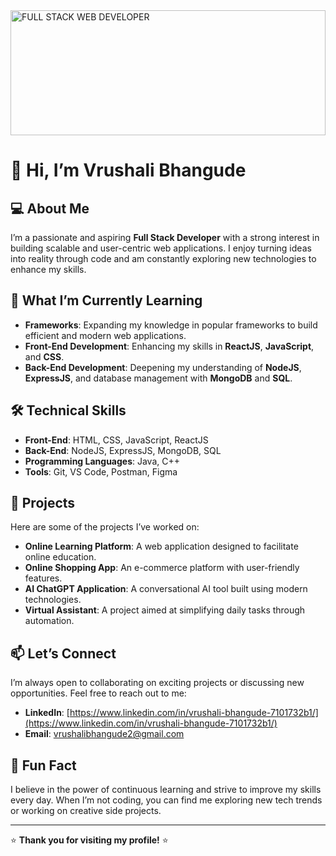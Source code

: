 <img src="https://github.com/user-attachments/assets/61c44bc5-6842-474e-aa00-5fc370543149" alt="FULL STACK WEB DEVELOPER" style="height: 200px; width:100%;">

# 👋 Hi, I’m Vrushali Bhangude

## 💻 About Me
I’m a passionate and aspiring **Full Stack Developer** with a strong interest in building scalable and user-centric web applications. I enjoy turning ideas into reality through code and am constantly exploring new technologies to enhance my skills.

## 🌱 What I’m Currently Learning
- **Frameworks**: Expanding my knowledge in popular frameworks to build efficient and modern web applications.
- **Front-End Development**: Enhancing my skills in **ReactJS**, **JavaScript**, and **CSS**.
- **Back-End Development**: Deepening my understanding of **NodeJS**, **ExpressJS**, and database management with **MongoDB** and **SQL**.

## 🛠️ Technical Skills
- **Front-End**: HTML, CSS, JavaScript, ReactJS
- **Back-End**: NodeJS, ExpressJS, MongoDB, SQL
- **Programming Languages**: Java, C++
- **Tools**: Git, VS Code, Postman, Figma

## 🚀 Projects
Here are some of the projects I’ve worked on:
- **Online Learning Platform**: A web application designed to facilitate online education.
- **Online Shopping App**: An e-commerce platform with user-friendly features.
- **AI ChatGPT Application**: A conversational AI tool built using modern technologies.
- **Virtual Assistant**: A project aimed at simplifying daily tasks through automation.

## 📫 Let’s Connect
I’m always open to collaborating on exciting projects or discussing new opportunities. Feel free to reach out to me:
- **LinkedIn**: [https://www.linkedin.com/in/vrushali-bhangude-7101732b1/](https://www.linkedin.com/in/vrushali-bhangude-7101732b1/)
- **Email**: [vrushalibhangude2@gmail.com](mailto:vrushalibhangude2@gmail.com)

## 🌟 Fun Fact
I believe in the power of continuous learning and strive to improve my skills every day. When I’m not coding, you can find me exploring new tech trends or working on creative side projects.

---

⭐️ **Thank you for visiting my profile!** ⭐️
